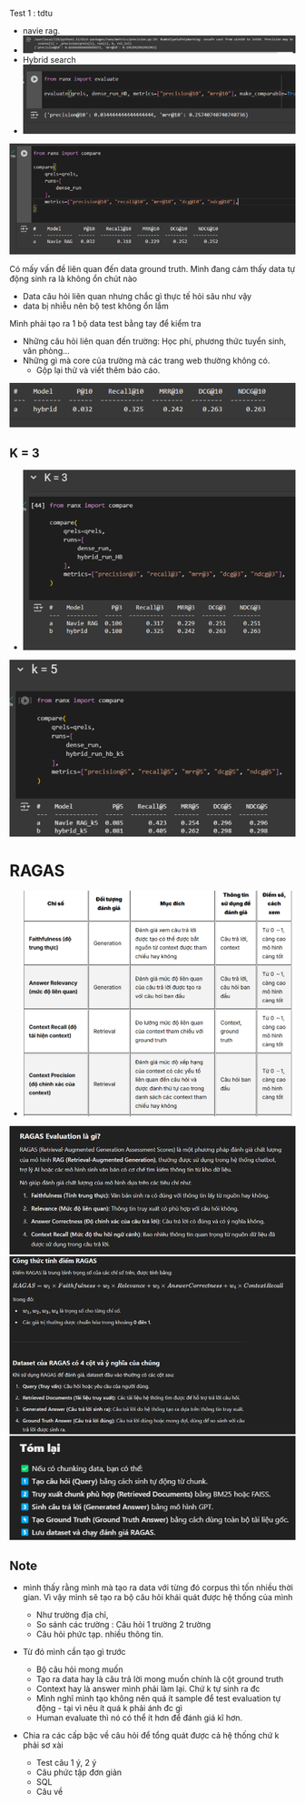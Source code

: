 Test 1 : tdtu
- navie rag.
- ![](../assets/images/Pasted%20image%2020250204162935.png)
- Hybrid search
- ![](../assets/images/Pasted%20image%2020250204191235.png)

![](../assets/images/Pasted%20image%2020250205153606.png)


Có mấy vấn đề liên quan đến data ground truth.
Mình đang cảm thấy data tự động sinh ra là không ổn chút nào
- Data câu hỏi liên quan nhưng chắc gì thực tế hỏi sâu như vậy
- data bị nhiễu nên bộ test không ổn lắm

Mình phải tạo ra 1 bộ data test bằng tay để kiểm tra
- Những câu hỏi liên quan đến trường: Học phí, phương thức tuyển sinh, văn phòng...
- Những gì mà core của trường mà các trang web thường không có. 
	- Gộp lại thử và viết thêm báo cáo. 

![](../assets/images/Pasted%20image%2020250206184227.png)

## K = 3
- ![](../assets/images/Pasted%20image%2020250206231328.png)

![](../assets/images/Pasted%20image%2020250207140931.png)

# RAGAS
- ![](../assets/images/Pasted%20image%2020250206231239.png)


![](../assets/images/Pasted%20image%2020250206234920.png)
![](../assets/images/Pasted%20image%2020250206234939.png)
![](../assets/images/Pasted%20image%2020250207095543.png)

## Note
- mình thấy rằng mình mà tạo ra data với từng đó corpus thì tốn nhiều thời gian. Vì vậy mình sẽ tạo ra bộ câu hỏi khái quát được hệ thống của mình 
	- Như trường địa chỉ,
	- So sánh các trường : Câu hỏi 1 trường 2 trường
	- Câu hỏi phức tạp. nhiều thông tin. 

- Từ đó mình cần tạo gì trước
	- Bộ câu hỏi mong muốn
	- Tạo ra data hay là câu trả lời mong muốn chính là cột ground truth
	- Context hay là answer mình phải làm lại. Chứ k tự sinh ra đc
	- Mình nghĩ mình tạo không nên quá ít sample để test evaluation tự động - tại vì nêu ít quá k phải ánh đc gì 
	- Human evaluate thì nó có thể ít hơn để đánh giá kĩ hơn. 
- Chia ra các cấp bậc về câu hỏi để tổng quát được cả hệ thống chứ k phải sơ xài
	- Test câu 1 ý, 2 ý
	- Câu phức tập đơn giản
	- SQL
	- Câu về 